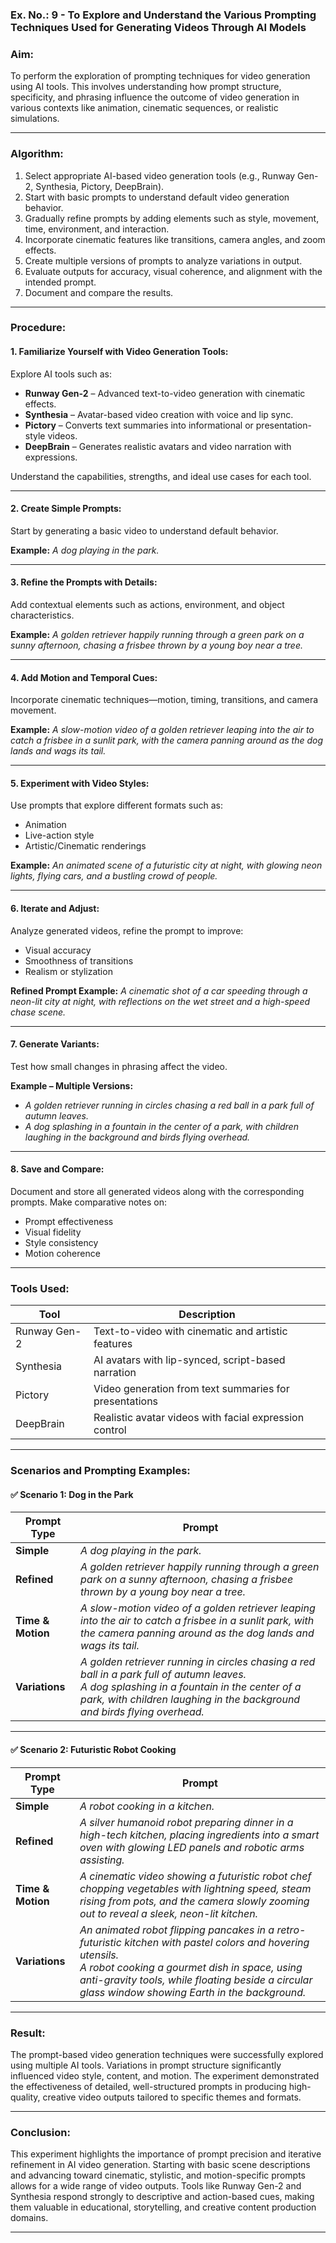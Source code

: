 
### **Ex. No.: 9** - To Explore and Understand the Various Prompting Techniques Used for Generating Videos Through AI Models




### **Aim:**

To perform the exploration of prompting techniques for video generation using AI tools. This involves understanding how prompt structure, specificity, and phrasing influence the outcome of video generation in various contexts like animation, cinematic sequences, or realistic simulations.

---

### **Algorithm:**

1. Select appropriate AI-based video generation tools (e.g., Runway Gen-2, Synthesia, Pictory, DeepBrain).
2. Start with basic prompts to understand default video generation behavior.
3. Gradually refine prompts by adding elements such as style, movement, time, environment, and interaction.
4. Incorporate cinematic features like transitions, camera angles, and zoom effects.
5. Create multiple versions of prompts to analyze variations in output.
6. Evaluate outputs for accuracy, visual coherence, and alignment with the intended prompt.
7. Document and compare the results.

---

### **Procedure:**

#### 1. Familiarize Yourself with Video Generation Tools:

Explore AI tools such as:

* **Runway Gen-2** – Advanced text-to-video generation with cinematic effects.
* **Synthesia** – Avatar-based video creation with voice and lip sync.
* **Pictory** – Converts text summaries into informational or presentation-style videos.
* **DeepBrain** – Generates realistic avatars and video narration with expressions.

Understand the capabilities, strengths, and ideal use cases for each tool.

---

#### 2. Create Simple Prompts:

Start by generating a basic video to understand default behavior.

**Example:**
*A dog playing in the park.*

---

#### 3. Refine the Prompts with Details:

Add contextual elements such as actions, environment, and object characteristics.

**Example:**
*A golden retriever happily running through a green park on a sunny afternoon, chasing a frisbee thrown by a young boy near a tree.*

---

#### 4. Add Motion and Temporal Cues:

Incorporate cinematic techniques—motion, timing, transitions, and camera movement.

**Example:**
*A slow-motion video of a golden retriever leaping into the air to catch a frisbee in a sunlit park, with the camera panning around as the dog lands and wags its tail.*

---

#### 5. Experiment with Video Styles:

Use prompts that explore different formats such as:

* Animation
* Live-action style
* Artistic/Cinematic renderings

**Example:**
*An animated scene of a futuristic city at night, with glowing neon lights, flying cars, and a bustling crowd of people.*

---

#### 6. Iterate and Adjust:

Analyze generated videos, refine the prompt to improve:

* Visual accuracy
* Smoothness of transitions
* Realism or stylization

**Refined Prompt Example:**
*A cinematic shot of a car speeding through a neon-lit city at night, with reflections on the wet street and a high-speed chase scene.*

---

#### 7. Generate Variants:

Test how small changes in phrasing affect the video.

**Example – Multiple Versions:**

* *A golden retriever running in circles chasing a red ball in a park full of autumn leaves.*
* *A dog splashing in a fountain in the center of a park, with children laughing in the background and birds flying overhead.*

---

#### 8. Save and Compare:

Document and store all generated videos along with the corresponding prompts. Make comparative notes on:

* Prompt effectiveness
* Visual fidelity
* Style consistency
* Motion coherence

---

### **Tools Used:**

| Tool         | Description                                            |
| ------------ | ------------------------------------------------------ |
| Runway Gen-2 | Text-to-video with cinematic and artistic features     |
| Synthesia    | AI avatars with lip-synced, script-based narration     |
| Pictory      | Video generation from text summaries for presentations |
| DeepBrain    | Realistic avatar videos with facial expression control |

---

### **Scenarios and Prompting Examples:**

#### ✅ **Scenario 1: Dog in the Park**

| Prompt Type       | Prompt                                                                                                                                                                                                                      |
| ----------------- | --------------------------------------------------------------------------------------------------------------------------------------------------------------------------------------------------------------------------- |
| **Simple**        | *A dog playing in the park.*                                                                                                                                                                                                |
| **Refined**       | *A golden retriever happily running through a green park on a sunny afternoon, chasing a frisbee thrown by a young boy near a tree.*                                                                                        |
| **Time & Motion** | *A slow-motion video of a golden retriever leaping into the air to catch a frisbee in a sunlit park, with the camera panning around as the dog lands and wags its tail.*                                                    |
| **Variations**    | *A golden retriever running in circles chasing a red ball in a park full of autumn leaves.*<br>*A dog splashing in a fountain in the center of a park, with children laughing in the background and birds flying overhead.* |

---

#### ✅ **Scenario 2: Futuristic Robot Cooking**

| Prompt Type       | Prompt                                                                                                                                                                                                                                                               |
| ----------------- | -------------------------------------------------------------------------------------------------------------------------------------------------------------------------------------------------------------------------------------------------------------------- |
| **Simple**        | *A robot cooking in a kitchen.*                                                                                                                                                                                                                                      |
| **Refined**       | *A silver humanoid robot preparing dinner in a high-tech kitchen, placing ingredients into a smart oven with glowing LED panels and robotic arms assisting.*                                                                                                         |
| **Time & Motion** | *A cinematic video showing a futuristic robot chef chopping vegetables with lightning speed, steam rising from pots, and the camera slowly zooming out to reveal a sleek, neon-lit kitchen.*                                                                         |
| **Variations**    | *An animated robot flipping pancakes in a retro-futuristic kitchen with pastel colors and hovering utensils.*<br>*A robot cooking a gourmet dish in space, using anti-gravity tools, while floating beside a circular glass window showing Earth in the background.* |

---

### **Result:**

The prompt-based video generation techniques were successfully explored using multiple AI tools. Variations in prompt structure significantly influenced video style, content, and motion. The experiment demonstrated the effectiveness of detailed, well-structured prompts in producing high-quality, creative video outputs tailored to specific themes and formats.

---

### **Conclusion:**

This experiment highlights the importance of prompt precision and iterative refinement in AI video generation. Starting with basic scene descriptions and advancing toward cinematic, stylistic, and motion-specific prompts allows for a wide range of video outputs. Tools like Runway Gen-2 and Synthesia respond strongly to descriptive and action-based cues, making them valuable in educational, storytelling, and creative content production domains.

---
